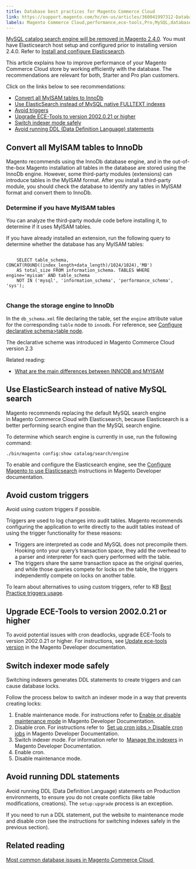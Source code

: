 ```yaml
---
title: Database best practices for Magento Commerce Cloud
link: https://support.magento.com/hc/en-us/articles/360041997312-Database-best-practices-for-Magento-Commerce-Cloud
labels: Magento Commerce Cloud,performance,ece-tools,Pro,MySQL,database,triggers,best practices,Starter,lock
---
```


<p class="warning"><a href="https://support.magento.com/hc/en-us/articles/360043144271-MySQL-catalog-search-engine-will-be-removed-in-all-versions-of-Magento-2-4-0">MySQL catalog search engine will be removed in Magento 2.4.0</a>. You must have Elasticsearch host setup and configured prior to installing version 2.4.0. Refer to <a href="https://devdocs.magento.com/guides/v2.3/config-guide/elasticsearch/es-overview.html">Install and configure Elasticsearch</a>.</p>
<p>This article explains how to improve performance of your Magento Commerce Cloud store by working efficiently with the database. The recommendations are relevant for both, Starter and Pro plan customers.</p>
<p>Click on the links below to see recommendations:</p>
<ul>
<li><a href="#convert">Convert all MyISAM tables to InnoDb</a></li>
<li><a href="#ElasticSearch"> Use ElasticSearch instead of MySQL native FULLTEXT indexes</a></li>
<li><a href="#Triggers"> Avoid triggers</a></li>
<li><a href="#ECE-Tools"> Upgrade ECE-Tools to version 2002.0.21 or higher </a></li>
<li><a href="#indexer"> Switch indexer mode safely </a></li>
<li><a href="#DDL_statements"> Avoid running DDL (Data Definition Language) statements </a></li>
</ul>
<h2>Convert all MyISAM tables to InnoDb</h2>
<p>Magento recommends using the InnoDb database engine, and in the out-of-the-box Magento installation all tables in the database are stored using the InnoDb engine. However, some third-party modules (extensions) can introduce tables in the MyISAM format. After you install a third-party module, you should check the database to identify any tables in MyISAM format and convert them to InnoDb.</p>
<h3>Determine if you have MyISAM tables</h3>
<p>You can analyze the third-party module code before installing it, to determine if it uses MyISAM tables.</p>
<p>If you have already installed an extension, run the following query to determine whether the database has any MyISAM tables: </p>
<p><code class="language-sql">
    SELECT table_schema, CONCAT(ROUND((index_length+data_length)/1024/1024),'MB')
    AS total_size FROM information_schema. TABLES WHERE engine='myisam' AND table_schema
    NOT IN ('mysql', 'information_schema', 'performance_schema', 'sys');
  </code></p>
<h3>Change the storage engine to InnoDb </h3>
<p>In the <code>db_schema.xml</code> file declaring the table, set the <code>engine</code> attribute value for the corresponding <code>table</code> node to <code>innodb</code>. For reference, see <a href="https://devdocs.magento.com/guides/v2.3/extension-dev-guide/declarative-schema/db-schema.html#table-node">Configure declarative schema&gt;table node</a>.</p>
<p>The declarative scheme was introduced in Magento Commerce Cloud version 2.3</p>
<p>Related reading:</p>
<ul>
<li><a href="http://www.expertphp.in/article/what-are-the-main-differences-between-innodb-and-myisam">What are the main differences between INNODB and MYISAM</a></li>
</ul>
<h2>Use ElasticSearch instead of native MySQL search</h2>
<p>Magento recommends replacing the default MySQL search engine in Magento Commerce Cloud with Elasticsearch, because Elasticsearch is a better performing search engine than the MySQL search engine.</p>
<p>To determine which search engine is currently in use, run the following command:</p>
<p><code class="language-bash">./bin/magento config:show catalog/search/engine</code></p>
<p>To enable and configure the Elasticsearch engine, see the <a href="https://devdocs.magento.com/cloud/project/project-conf-files_services-elastic.html">Configure Magento to use Elasticsearch</a> instructions in Magento Developer documentation.</p>
<h2>Avoid custom triggers  </h2>
<p>Avoid using custom triggers if possible. </p>
<p>Triggers are used to log changes into audit tables. Magento recommends configuring the application to write directly to the audit tables instead of using the trigger functionality for these reasons: </p>
<ul>
<li>Triggers are interpreted as code and MySQL does not precompile them. Hooking onto your query’s transaction space, they add the overhead to a parser and interpreter for each query performed with the table.</li>
<li>The triggers share the same transaction space as the original queries, and while those queries compete for locks on the table, the triggers independently compete on locks on another table.</li>
</ul>
<p>To learn about alternatives to using custom triggers, refer to KB <a href="https://support.magento.com/hc/en-us/articles/360048050352">Best Practice triggers usage</a>.</p>
<h2>Upgrade ECE-Tools to version 2002.0.21 or higher </h2>
<p>To avoid potential issues with cron deadlocks, upgrade ECE-Tools to version 2002.0.21 or higher. For instructions, see <a href="https://devdocs.magento.com/cloud/project/ece-tools-update.html">Update ece-tools version</a> in the Magento Developer documentation.</p>
<h2>Switch indexer mode safely </h2>
<p>Switching indexers generates DDL statements to create triggers and can cause database locks. </p>
<p>Follow the process below to switch an indexer mode in a way that prevents creating locks:</p>
<ol>
<li>Enable maintenance mode. For instructions refer to <a href="https://devdocs.magento.com/guides/v2.3/install-gde/install/cli/install-cli-subcommands-maint.html">Enable or disable maintenance mode</a> in Magento Developer Documentation.</li>
<li>Disable cron. For instructions refer to  <a href="https://devdocs.magento.com/cloud/configure/setup-cron-jobs.html#disable-cron-jobs">Set up cron jobs &gt; Disable cron jobs</a> in Magento Developer Documentation.</li>
<li>Switch indexer mode. For information refer to  <a href="https://devdocs.magento.com/guides/v2.3/config-guide/cli/config-cli-subcommands-index.html">Manage the indexers</a> in Magento Developer Documentation.</li>
<li>Enable cron.</li>
<li>Disable maintenance mode.</li>
</ol>
<h2>Avoid running DDL statements</h2>
<p>Avoid running DDL (Data Definition Language) statements on Production environments, to ensure you do not create conflicts (like table modifications, creations). The <code>setup:upgrade</code> process is an exception.</p>
<p>If you need to run a DDL statement, put the website to maintenance mode and disable cron (see the instructions for switching indexes safely in the previous section).</p>
<h2>Related reading</h2>
<p><a href="https://support.magento.com/hc/en-us/articles/360041739651">Most common database issues in Magento Commerce Cloud </a></p>
<p> </p>
